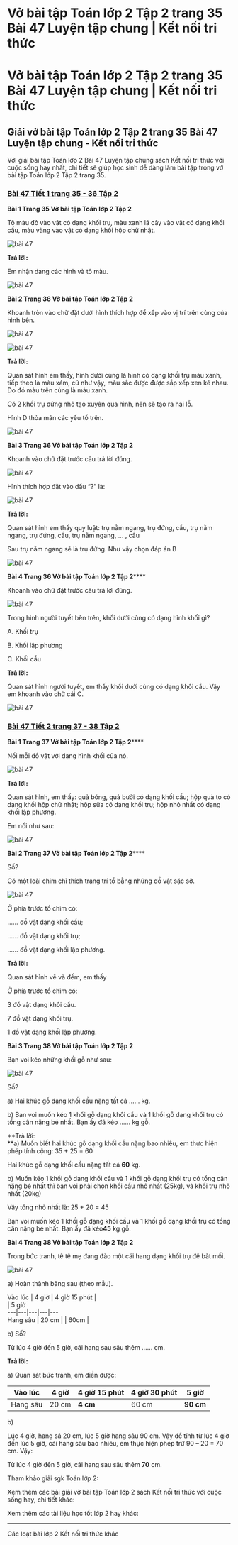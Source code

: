 # Vở bài tập Toán lớp 2 Tập 2 trang 35 Bài 47 Luyện tập chung | Kết nối tri thức

# Vở bài tập Toán lớp 2 Tập 2 trang 35 Bài 47 Luyện tập chung | Kết nối tri thức

## Giải vở bài tập Toán lớp 2 Tập 2 trang 35 Bài 47 Luyện tập chung - Kết nối tri thức

Với giải bài tập Toán lớp 2 Bài 47 Luyện tập chung sách Kết nối tri thức với cuộc sống hay nhất, chi tiết sẽ giúp học sinh dễ dàng làm bài tập trong vở bài tập Toán lớp 2 Tập 2 trang 35.

### [**Bài 47 Tiết 1 trang 35 - 36 Tập 2**](https://vietjack.com/vbt-toan-2-kn/bai-47-tiet-1-trang-35-36-tap-2.jsp)

**Bài 1 Trang 35 Vở bài tập Toán lớp 2 Tập 2**

Tô màu đỏ vào vật có dạng khối trụ, màu xanh lá cây vào vật có dạng khối cầu, màu vàng vào vật có dạng khối hộp chữ nhật.

![bài 47](https://vietjack.com/vbt-toan-2-kn/images/bai-47-luyen-tap-chung-40144.png)

**Trả lời:**

Em nhận dạng các hình và tô màu.

![bài 47](https://vietjack.com/vbt-toan-2-kn/images/bai-47-luyen-tap-chung-40138.png)

**Bài 2 Trang 36 Vở bài tập Toán lớp 2 Tập 2**

Khoanh tròn vào chữ đặt dưới hình thích hợp để xếp vào vị trí trên cùng của hình bên.

![bài 47](https://vietjack.com/vbt-toan-2-kn/images/bai-47-luyen-tap-chung-40133.png)

![bài 47](https://vietjack.com/vbt-toan-2-kn/images/bai-47-luyen-tap-chung-40134.png)

**Trả lời:**

Quan sát hình em thấy, hình dưới cùng là hình có dạng khối trụ màu xanh, tiếp theo là màu xám, cứ như vậy, màu sắc được được sắp xếp xen kẽ nhau. Do đó màu trên cùng là màu xanh. 

Có 2 khối trụ đứng nhỏ tạo xuyên qua hình, nên sẽ tạo ra hai lỗ. 

Hình D thỏa mãn các yếu tố trên.

![bài 47](https://vietjack.com/vbt-toan-2-kn/images/bai-47-luyen-tap-chung-40139.png)

**Bài 3 Trang 36 Vở bài tập Toán lớp 2 Tập 2**

Khoanh vào chữ đặt trước câu trả lời đúng.

![bài 47](https://vietjack.com/vbt-toan-2-kn/images/bai-47-luyen-tap-chung-40140.png)

Hình thích hợp đặt vào dấu “?” là:

![bài 47](https://vietjack.com/vbt-toan-2-kn/images/bai-47-luyen-tap-chung-40135.png)

**Trả lời:**

Quan sát hình em thấy quy luật: trụ nằm ngang, trụ đứng, cầu, trụ nằm ngang, trụ đứng, cầu, trụ nằm ngang, … , cầu

Sau trụ nằm ngang sẽ là trụ đứng. Như vậy chọn đáp án B

![bài 47](https://vietjack.com/vbt-toan-2-kn/images/bai-47-luyen-tap-chung-40136.png)

**Bài 4 Trang 36 Vở bài tập Toán lớp 2 Tập 2******

Khoanh vào chữ đặt trước câu trả lời đúng.

![bài 47](https://vietjack.com/vbt-toan-2-kn/images/bai-47-luyen-tap-chung-40137.png)

Trong hình người tuyết bên trên, khối dưới cùng có dạng hình khối gì?

A. Khối trụ

B. Khối lập phương

C. Khối cầu

**Trả lời:**

Quan sát hình người tuyết, em thấy khối dưới cùng có dạng khối cầu. Vậy em khoanh vào chữ cái C.

![bài 47](https://vietjack.com/vbt-toan-2-kn/images/bai-47-luyen-tap-chung-40148.png)

### [**Bài 47 Tiết 2 trang 37 - 38 Tập 2**](https://vietjack.com/vbt-toan-2-kn/bai-47-tiet-2-trang-37-38-tap-2.jsp)

**Bài 1 Trang 37 Vở bài tập Toán lớp 2 Tập 2******

Nối mỗi đồ vật với dạng hình khối của nó.

![bài 47](https://vietjack.com/vbt-toan-2-kn/images/bai-47-luyen-tap-chung-40143.png)

**Trả lời:**

Quan sát hình, em thấy: quả bóng, quả bưởi có dạng khối cầu; hộp quà to có dạng khối hộp chữ nhật; hộp sữa có dạng khối trụ; hộp nhỏ nhất có dạng khối lập phương. 

Em nối như sau:

![bài 47](https://vietjack.com/vbt-toan-2-kn/images/bai-47-luyen-tap-chung-40141.png)

**Bài 2 Trang 37 Vở bài tập Toán lớp 2 Tập 2******

Số?

Có một loài chim chỉ thích trang trí tổ bằng những đồ vật sặc sỡ.

![bài 47](https://vietjack.com/vbt-toan-2-kn/images/bai-47-luyen-tap-chung-40142.png)

Ở phía trước tổ chim có:

…… đồ vật dạng khối cầu;

…… đồ vật dạng khối trụ;

…… đồ vật dạng khối lập phương.

**Trả lời:**

Quan sát hình vẽ và đếm, em thấy

Ở phía trước tổ chim có:

3 đồ vật dạng khối cầu. 

7 đồ vật dạng khối trụ. 

1 đồ vật dạng khối lập phương.

**Bài 3 Trang 38 Vở bài tập Toán lớp 2 Tập 2**

Bạn voi kéo những khối gỗ như sau:

![bài 47](https://vietjack.com/vbt-toan-2-kn/images/bai-47-luyen-tap-chung-40145.png)

Số?

a) Hai khúc gỗ dạng khối cầu nặng tất cả …… kg.

b) Bạn voi muốn kéo 1 khối gỗ dạng khối cầu và 1 khối gỗ dạng khối trụ có tổng cân nặng bé nhất. Bạn ấy đã kéo …… kg gỗ.

**Trả lời:  
**a) Muốn biết hai khúc gỗ dạng khối cầu nặng bao nhiêu, em thực hiện phép tính cộng: 35 + 25 = 60

Hai khúc gỗ dạng khối cầu nặng tất cả **60** kg.

b) Muốn kéo 1 khối gỗ dạng khối cầu và 1 khối gỗ dạng khối trụ có tổng cân nặng bé nhất thì bạn voi phải chọn khối cầu nhỏ nhất (25kg), và khối trụ nhỏ nhất (20kg) 

Vậy tổng nhỏ nhất là: 25 + 20 = 45

Bạn voi muốn kéo 1 khối gỗ dạng khối cầu và 1 khối gỗ dạng khối trụ có tổng cân nặng bé nhất. Bạn ấy đã kéo**45** kg gỗ.

**Bài 4 Trang 38 Vở bài tập Toán lớp 2 Tập 2**

Trong bức tranh, tê tê mẹ đang đào một cái hang dạng khối trụ để bắt mối.

![bài 47](https://vietjack.com/vbt-toan-2-kn/images/bai-47-luyen-tap-chung-40146.png)

a) Hoàn thành bảng sau (theo mẫu).

Vào lúc | 4 giờ |  4 giờ 15 phút |   
| 5 giờ  
---|---|---|---|---  
Hang sâu | 20 cm |  | 60cm |   
  
  
b) Số? 

Từ lúc 4 giờ đến 5 giờ, cái hang sau sâu thêm …… cm.

**Trả lời:**

a) Quan sát bức tranh, em điền được:

Vào lúc | 4 giờ | 4 giờ 15 phút | **4 giờ 30 phút** | 5 giờ  
---|---|---|---|---  
Hang sâu | 20 cm | **4 cm** | 60 cm | **90 cm**  
  
b) 

Lúc 4 giờ, hang sâ 20 cm, lúc 5 giờ hang sâu 90 cm. Vậy để tính từ lúc 4 giờ đến lúc 5 giờ, cái hang sâu bao nhiêu, em thực hiện phép trừ 90 – 20 = 70 cm. Vậy:

Từ lúc 4 giờ đến 5 giờ, cái hang sau sâu thêm **70** cm.

Tham khảo giải sgk Toán lớp 2:

Xem thêm các bài giải vở bài tập Toán lớp 2 sách Kết nối tri thức với cuộc sống hay, chi tiết khác:

Xem thêm các tài liệu học tốt lớp 2 hay khác:

* * *

Các loạt bài lớp 2 Kết nối tri thức khác
